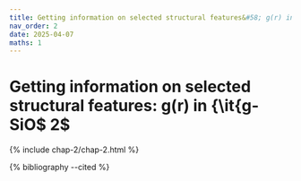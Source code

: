 ```yaml
---
title: Getting information on selected structural features&#58; g(r) in {\it{g-SiO$ 2$
nav_order: 2
date: 2025-04-07
maths: 1
---
```


# Getting information on selected structural features&#58; g(r) in {\it{g-SiO$ 2$

{% include chap-2/chap-2.html %}

{% bibliography --cited %}
